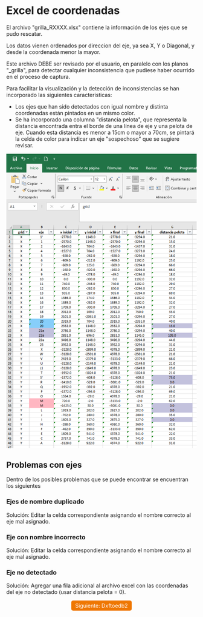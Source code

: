 # Excel de coordenadas

El archivo "grilla_RXXXX.xlsx" contiene la información de los ejes que se pudo rescatar.

Los datos vienen ordenados por direccion del eje, ya sea X, Y o Diagonal, y desde la coordenada menor la mayor.

Este archivo DEBE ser revisado por el usuario, en paralelo con los planos "\_grilla", para detectar cualquier inconsistencia que pudiese haber ocurrido en el proceso de captura.

Para facilitar la visualización y la detección de inconsistencias se han incorporado las siguientes caracteristicas:

- Los ejes que han sido detectados con igual nombre y distinta coordenadas están pintados en un mismo color.
- Se ha incorporado una columna "distancia pelota", que representa la distancia encontrada entra el borde de una línea de eje y una pelota de eje. Cuando esta distancia es menor a 15cm o mayor a 70cm, se pintará la celda de color para indicar un eje "sospechoso" que se sugiere revisar.

<p align="center">
  <img src="../images/dxftoedb1d.png" style="max-width:100%;">
</p>

## Problemas con ejes

Dentro de los posibles problemas que se puede encontrar se encuentran los siguientes

### Ejes de nombre duplicado

Solución: Editar la celda correspondiente asignando el nombre correcto al eje mal asignado.

### Eje con nombre incorrecto

Solución: Editar la celda correspondiente asignando el nombre correcto al eje mal asignado.

### Eje no detectado

Solución: Agregar una fila adicional al archivo excel con las coordenadas del eje no detectado (usar distancia pelota = 0).

<div style="text-align: center;">
  <a href="../dxftoedb2/" style="display: inline-block; background-color: #EF7701; color: white; padding: 5px 10px; text-decoration: none; border-radius: 5px;">Siguiente: Dxftoedb2</a>
</div>
